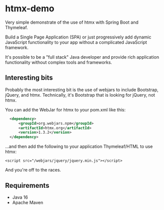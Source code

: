 # htmx-demo

Very simple demonstrate of the use of htmx with Spring Boot and Thymeleaf.

Build a Single Page Application (SPA) or just progressively add dynamic JavaScript functionality to your app without a complicated JavaScript framework.

It's possible to be a "full stack" Java developer and provide rich application functionality without complex tools and frameworks.

## Interesting bits

Probably the most interesting bit is the use of webjars to include Bootstrap, jQuery, and htmx. Technically, it's Bootstrap that is looking for jQuery, not htmx.

You can add the WebJar for htmx to your pom.xml like this:

```xml
  <dependency>
      <groupId>org.webjars.npm</groupId>
      <artifactId>htmx.org</artifactId>
      <version>1.3.2</version>
  </dependency>
```

...and then add the following to your application Thymeleaf/HTML to use htmx:

```
<script src="/webjars/jquery/jquery.min.js"></script>
```

And you're off to the races.

## Requirements

- Java 16
- Apache Maven
